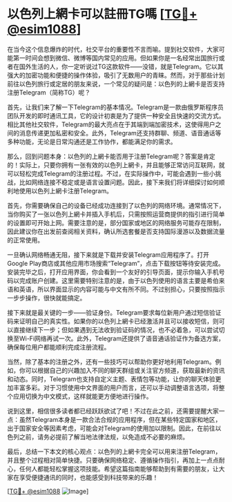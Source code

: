 # 以色列上網卡可以註冊TG嗎 [[TG💪+ @esim1088](https://t.me/s/esim1088)]

在当今这个信息爆炸的时代，社交平台的重要性不言而喻。提到社交软件，大家可能第一时间会想到微信、微博等国内常见的应用。但如果你是一名经常出国旅行或者在国外生活的人，你一定听说过TG这款软件——没错，就是Telegram。它以其强大的加密功能和便捷的操作体验，吸引了无数用户的青睐。然而，对于那些计划前往以色列旅行或定居的朋友来说，一个常见的疑问是：以色列的上網卡是否支持注册Telegram（简称TG）呢？

首先，让我们来了解一下Telegram的基本情况。Telegram是一款由俄罗斯程序员团队开发的即时通讯工具，它的设计初衷是为了提供一种安全且快速的交流方式。相比其他社交软件，Telegram的最大亮点在于其端到端加密技术，这使得用户之间的消息传递更加私密和安全。此外，Telegram还支持群聊、频道、语音通话等多种功能，无论是日常沟通还是工作协作，都能满足你的需求。

那么，回到问题本身：以色列的上網卡能否用于注册Telegram呢？答案是肯定的！实际上，只要你拥有一张有效的以色列上網卡，并且能够正常访问互联网，就可以轻松完成Telegram的注册过程。不过，在实际操作中，可能会遇到一些小挑战，比如网络连接不稳定或是语言设置问题。因此，接下来我们将详细探讨如何顺利地使用以色列上網卡注册Telegram。

首先，你需要确保自己的设备已经成功连接到了以色列的网络环境。通常情况下，当你购买了一张以色列上網卡并插入手机后，只需按照运营商提供的指引进行简单的设置即可开始上网。需要注意的是，部分国家或地区的网络服务可能存在限制，因此建议你在出发前查阅相关资料，确认所选套餐是否支持国际漫游以及数据流量的正常使用。

一旦确认网络畅通无阻，接下来就是下载并安装Telegram应用程序了。打开Google Play商店或其他应用市场搜索“Telegram”，点击下载按钮等待安装完成。安装完毕之后，打开应用界面，你会看到一个友好的引导页面，提示你输入手机号码以完成账户创建。这里需要特别注意的是，由于以色列使用的语言主要是希伯来语和英语，所以界面显示的内容可能与中文有所不同。不过别担心，只要按照指示一步步操作，很快就能搞定。

接下来就是最关键的一步——验证身份。Telegram要求每位新用户通过短信验证码来证明自己的真实性。如果你的以色列上網卡已经激活并且可以接收短信，则可以直接继续下一步；但如果遇到无法收到验证码的情况，也不必着急，可以尝试切换至Wi-Fi网络再试一次。此外，Telegram还提供了语音通话验证作为备选方案，确保每位用户都能顺利完成注册流程。

当然，除了基本的注册之外，还有一些技巧可以帮助你更好地利用Telegram。例如，你可以根据自己的兴趣加入不同的聊天群组或关注官方频道，获取最新的资讯和动态。同时，Telegram也支持自定义主题、表情包等功能，让你的聊天体验更加丰富多彩。对于习惯使用中文界面的用户而言，还可以手动调整语言选项，将整个应用切换为中文模式，这样就能更方便地进行操作。

说到这里，相信很多读者都已经跃跃欲试了吧！不过在此之前，还需要提醒大家一点：虽然Telegram本身是一款合法合规的应用程序，但在某些特定国家和地区，出于国家安全等因素考虑，可能会对Telegram的使用加以限制。因此，在前往以色列之前，请务必提前了解当地法律法规，以免造成不必要的麻烦。

最后，总结一下本文的核心观点：以色列的上網卡完全可以用来注册Telegram，并且整个过程相对简单快捷。只要确保网络稳定、遵循操作指引，再加上一点点耐心，任何人都能轻松掌握这项技能。希望这篇指南能够帮助到有需要的朋友，让大家在享受便捷通讯的同时，也能感受到科技带来的乐趣！

[[TG💪+ @esim1088](https://t.me/s/esim1088) ![Image](https://i.postimg.cc/4NQfJmqS/Snipaste-2025-05-13-00-14-12.png)]